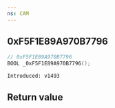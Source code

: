 ```yaml
---
ns: CAM
---
```

## 0xF5F1E89A970B7796

```c
// 0xF5F1E89A970B7796
BOOL _0xF5F1E89A970B7796();
```

```
Introduced: v1493
```


## Return value
